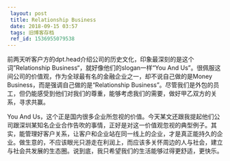 ```yaml
---
 layout: post
 title: Relationship Business
 date: 2018-09-15 03:57
 tags: 旧博客存档
 ref_id: 1536955079538
---
```

前两天听客户方的dpt.head介绍公司的历史文化，印象最深刻的是这个词”Relationship Business“，就好像他们的slogan一样“You
And Us”。很佩服这间公司的价值观，作为全球最有名的金融企业之一，却不说自己做的是Money
Business，而是强调自己做的是“Relationship
Business”。尽管我们是外包的员工，但仍能感受到他们对我们的尊重，能够考虑我们的需要，做好甲乙双方的关系，寻求共赢。

You And
Us，这个正是国内很多企业所忽视的价值。今天某文还跟我提起他们公司跟深圳某知名企业合作告吹的事情，正好是对这一价值观忽视的典型例子。其实，能管理好客户关系，让客户和企业站在同一线上的企业，才是真正能持久的企业。做生意的，不应该眼光只游走在利润上，而应该多关怀周边的人与社会，建立与社会共发展的生态圈。说到底，我只希望我们的生活能够过得更舒适，更快乐。

